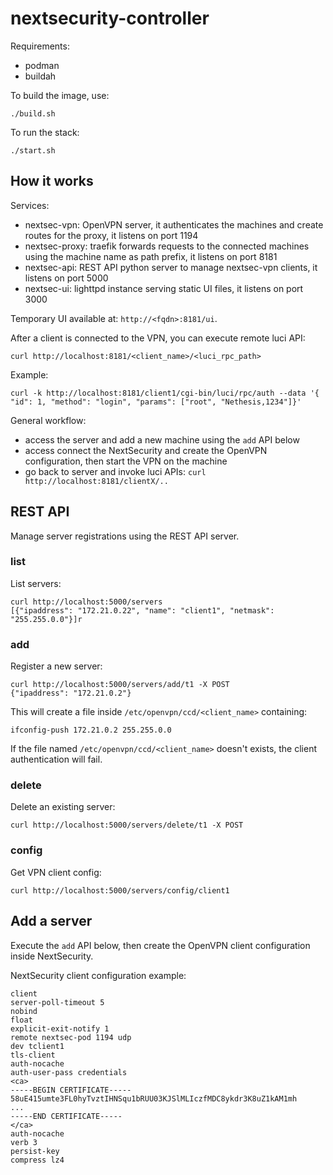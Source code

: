 # nextsecurity-controller

Requirements:
- podman
- buildah

To build the image, use:
```
./build.sh
```

To run the stack:
```
./start.sh
```

## How it works

Services:
- nextsec-vpn: OpenVPN server, it authenticates the machines and create routes for the proxy, it listens on port 1194
- nextsec-proxy: traefik forwards requests to the connected machines using the machine name as path prefix, it listens on port 8181
- nextsec-api: REST API python server to manage nextsec-vpn clients, it listens on port 5000
- nextsec-ui: lighttpd instance serving static UI files, it listens on port 3000

Temporary UI available at: `http://<fqdn>:8181/ui`.

After a client is connected to the VPN, you can execute remote luci API:
```
curl http://localhost:8181/<client_name>/<luci_rpc_path>
```

Example:
```
curl -k http://localhost:8181/client1/cgi-bin/luci/rpc/auth --data '{ "id": 1, "method": "login", "params": ["root", "Nethesis,1234"]}'
```

General workflow:

- access the server and add a new machine using the `add` API below
- access connect the NextSecurity and create the OpenVPN configuration, then start the VPN on the machine
- go back to server and invoke luci APIs: `curl http://localhost:8181/clientX/..`



## REST API

Manage server registrations using the REST API server.

### list

List servers:
```
curl http://localhost:5000/servers
[{"ipaddress": "172.21.0.22", "name": "client1", "netmask": "255.255.0.0"}]r
```

### add

Register a new server:
```
curl http://localhost:5000/servers/add/t1 -X POST
{"ipaddress": "172.21.0.2"}
```

This will create a file inside `/etc/openvpn/ccd/<client_name>` containing:
```
ifconfig-push 172.21.0.2 255.255.0.0
```

If the file named `/etc/openvpn/ccd/<client_name>` doesn't exists, the client authentication will fail.

### delete

Delete an existing server:
```
curl http://localhost:5000/servers/delete/t1 -X POST
```

### config

Get VPN client config:
```
curl http://localhost:5000/servers/config/client1
```

## Add a server

Execute the `add` API below, then create the OpenVPN client configuration inside NextSecurity.

NextSecurity client configuration example:
```
client
server-poll-timeout 5
nobind
float
explicit-exit-notify 1
remote nextsec-pod 1194 udp
dev tclient1
tls-client
auth-nocache
auth-user-pass credentials
<ca>
-----BEGIN CERTIFICATE-----
58uE415umte3FL0hyTvztIHNSqu1bRUU03KJSlMLIczfMDC8ykdr3K8uZ1kAM1mh
...
-----END CERTIFICATE-----
</ca>
auth-nocache
verb 3
persist-key
compress lz4
```
